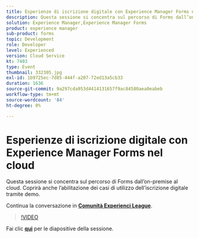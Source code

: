 ```yaml
---
title: Esperienze di iscrizione digitale con Experience Manager Forms nel cloud
description: Questa sessione si concentra sul percorso di Forms dall’on-premise al cloud. Coprirà anche l’abilitazione dei casi di utilizzo dell’iscrizione digitale tramite demo.
solution: Experience Manager,Experience Manager Forms
product: experience manager
sub-product: forms
topic: Development
role: Developer
level: Experienced
version: Cloud Service
kt: 7403
type: Event
thumbnail: 332305.jpg
exl-id: 1b9725ec-7d85-444f-a207-72ed13a5cb33
duration: 1636
source-git-commit: 9a297cda953d4414131657f9ac84580aea0eabeb
workflow-type: tm+mt
source-wordcount: '84'
ht-degree: 0%

---
```


# Esperienze di iscrizione digitale con Experience Manager Forms nel cloud

Questa sessione si concentra sul percorso di Forms dall’on-premise al cloud. Coprirà anche l’abilitazione dei casi di utilizzo dell’iscrizione digitale tramite demo.

Continua la conversazione in **[Comunità Experienci League](https://adobe.ly/36Yd3v6)**.

>[!VIDEO](https://video.tv.adobe.com/v/332305/?quality=12&learn=on&hidetitle=true)

Fai clic **[qui](/help/adobe-developers-live/assets/digital-enrollment-aem-forms-cloud.pdf)** per le diapositive della sessione.

